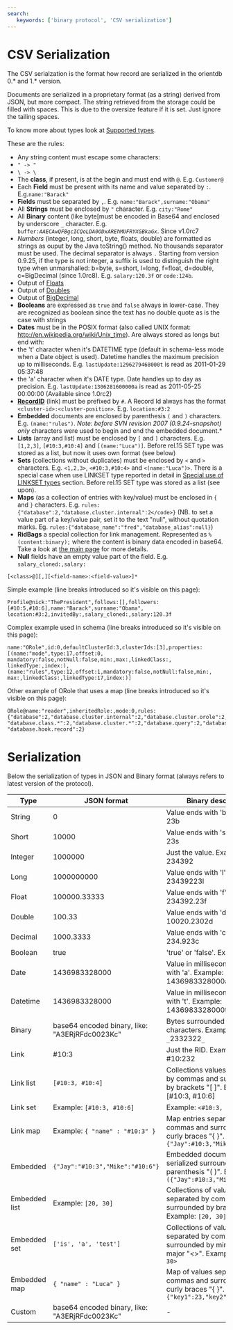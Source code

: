 ```yaml
---
search:
   keywords: ['binary protocol', 'CSV serialization']
---
```


# CSV Serialization

The CSV serialzation is the format how record are serialized in the orientdb 0.*  and 1.* version.

Documents are serialized in a proprietary format (as a string) derived from JSON, but more compact. The string retrieved from the storage could be filled with spaces. This is due to the oversize feature if it is set. Just ignore the tailing spaces.

To know more about types look at [Supported types](../general/Types.md).

These are the rules:
- Any string content must escape some characters:
- <code>" -&gt; \"</code>
- <code>\ -&gt; \\</code>
- The **class**, if present, is at the begin and must end with <code>@</code>. E.g. <code>Customer@</code>
- Each **Field** must be present with its name and value separated by <code>:</code>. E.g.<code>name:"Barack"</code>
- **Fields** must be separated by <code>,</code>. E.g. <code>name:"Barack",surname:"Obama"</code>
- All **Strings** must be enclosed by <code>"</code> character. E.g. <code>city:"Rome"</code>
- All **Binary** content (like byte[must be encoded in Base64 and enclosed by underscore <code>_</code> character. E.g. <code>buffer:_AAECAwQFBgcICQoLDA0ODxAREhMUFRYXGBkaGx_</code>. Since v1.0rc7
- *Numbers* (integer, long, short, byte, floats, double) are formatted as strings as ouput by the Java toString() method. No thousands separator must be used. The decimal separator is always <code>.</code> Starting from version 0.9.25, if the type is not integer, a suffix is used to distinguish the right type when unmarshalled: b=byte, s=short, l=long, f=float, d=double, c=BigDecimal (since 1.0rc8). E.g. <code>salary:120.3f</code> or <code>code:124b</code>.
- Output of [Floats](http://docs.oracle.com/javase/6/docs/api/java/lang/Float.html#toString%28float%29)
- Output of [Doubles](http://docs.oracle.com/javase/6/docs/api/java/lang/Double.html#toString%28double%29)
- Output of [BigDecimal](http://docs.oracle.com/javase/6/docs/api/java/math/BigDecimal.html#toPlainString%28%29)
- **Booleans** are expressed as <code>true</code> and <code>false</code> always in lower-case. They are recognized as boolean since the text has no double quote as is the case with strings
- **Dates** must be in the POSIX format (also called UNIX format: http://en.wikipedia.org/wiki/Unix_time). Are always stored as longs but end with:
- the 't' character when it's DATETIME type (default in schema-less mode when a Date object is used). Datetime handles the maximum precision up to milliseconds. E.g. <code>lastUpdate:1296279468000t</code> is read as 2011-01-29 05:37:48
- the 'a' character when it's DATE type. Date handles up to day as precision. E.g. <code>lastUpdate:1306281600000a</code> is read as 2011-05-25 00:00:00 (Available since 1.0rc2)
- **[RecordID](../datamodeling/Concepts.md#wiki-RecordID)** (link) must be prefixed by <code>#</code>. A Record Id always has the format <code>&lt;cluster-id&gt;:&lt;cluster-position&gt;</code>. E.g. <code>location:#3:2</code>
- **Embedded** documents are enclosed by parenthesis <code>(</code> and <code>)</code> characters. E.g. <code>(name:"rules")</code>. *Note: before SVN revision 2007 (0.9.24-snapshot) only <code>*</code> characters were used to begin and end the embedded document.*
- **Lists** (array and list) must be enclosed by `[` and `]` characters. E.g. `[1,2,3]`, `[#10:3,#10:4]` and `[(name:"Luca")]`. Before rel.15 SET type was stored as a list, but now it uses own format (see below)
- **Sets** (collections without duplicates) must be enclosed by `<` and `>` characters. E.g. `<1,2,3>`, `<#10:3,#10:4>` and `<(name:"Luca")>`. There is a special case when use LINKSET type reported in detail in [Special use of LINKSET types](#Special_use_of_LINKSET_types) section. Before rel.15 SET type was stored as a list (see upon).
- **Maps** (as a collection of entries with key/value) must be enclosed in `{` and `}` characters. E.g. `rules:{"database":2,"database.cluster.internal":2</code>}` (NB. to set a value part of a key/value pair, set it to the text "null", without quotation marks. Eg. `rules:{"database_name":"fred","database_alias":null}`)
- **RidBags** a special collection for link management. Represented as `%(content:binary);` where the content is binary data encoded in base64. Take a look at [the main page](RidBag.md) for more details.
- **Null** fields have an empty value part of the field. E.g. `salary_cloned:,salary:`

```
[<class>@][,][<field-name>:<field-value>]*
```

Simple example (line breaks introduced so it's visible on this page):
```
Profile@nick:"ThePresident",follows:[],followers:[#10:5,#10:6],name:"Barack",surname:"Obama",
location:#3:2,invitedBy:,salary_cloned:,salary:120.3f
```

Complex example used in schema (line breaks introduced so it's visible on this page):
```
name:"ORole",id:0,defaultClusterId:3,clusterIds:[3],properties:[(name:"mode",type:17,offset:0,
mandatory:false,notNull:false,min:,max:,linkedClass:,
linkedType:,index:),(name:"rules",type:12,offset:1,mandatory:false,notNull:false,min:,
max:,linkedClass:,linkedType:17,index:)]
```

Other example of ORole that uses a map (line breaks introduced so it's visible on this page):
```
ORole@name:"reader",inheritedRole:,mode:0,rules:{"database":2,"database.cluster.internal":2,"database.cluster.orole":2,"database.cluster.ouser":2,
"database.class.*":2,"database.cluster.*":2,"database.query":2,"database.command":2,
"database.hook.record":2}
```


# Serialization

Below the serialization of types in JSON and Binary format (always refers to latest version of the protocol).

|Type|JSON format|Binary descriptor |
|----|-----------|------------------|
|String|0|Value ends with 'b'. Example: 23b|
|Short|10000|Value ends with 's'. Example: 23s|
|Integer|1000000|Just the value. Example: 234392|
|Long|1000000000|Value ends with 'l'. Example: 23439223l|
|Float|100000.33333|Value ends with 'f'. Example: 234392.23f|
|Double|100.33|Value ends with 'd'. Example: 10020.2302d|
|Decimal|1000.3333|Value ends with 'c'. Example: 234.923c|
|Boolean|true|'true' or 'false'. Example: true|
|Date|1436983328000|Value in milliseconds ends with 'a'. Example: 1436983328000a|
|Datetime|1436983328000|Value in milliseconds ends with 't'. Example: 1436983328000t|
|Binary|base64 encoded binary, like: "A3ERjRFdc0023Kc"|Bytes surrounded with `_` characters. Example: `_`2332322`_`|
|Link|#10:3|Just the RID. Example: #10:232|
|Link list|<code>[#10:3, #10:4]</code>|Collections values separated by commas and surrounded by brackets "[ ]". Example: [#10:3, #10:6]|
|Link set|Example: <code>[#10:3, #10:6]</code>|Example: <code><#10:3, #10:4></code>|
|Link map|Example: <code>{ "name" : "#10:3" }</code>|Map entries separated by commas and surrounded by curly braces "{ }". Example: <code>{"Jay":#10:3,"Mike":#10:6}</code>|
|Embedded|<code>{"Jay":"#10:3","Mike":"#10:6"}</code>|Embedded document serialized surrounded by parenthesis "( )". Example: <code>({"Jay":#10:3,"Mike":#10:6})</code>|
|Embedded list|Example: <code>[20, 30]</code>|Collections of values separated by commas and surrounded by brackets "[ ]". Example: <code>[20, 30]</code>|
|Embedded set|<code>['is', 'a', 'test']</code>|Collections of values separated by commas and surrounded by minor and major "<>". Example: <code><20, 30></code>|
|Embedded map|<code>{ "name" : "Luca" }</code>|Map of values separated by commas and surrounded by curly braces "{ }". Example: <code>{"key1":23,"key2":2332}</code>|
|Custom|base64 encoded binary, like: "A3ERjRFdc0023Kc"|-|
